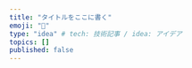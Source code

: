 ```yaml
---
title: "タイトルをここに書く"
emoji: "💬"
type: "idea" # tech: 技術記事 / idea: アイデア
topics: []
published: false
---
```

